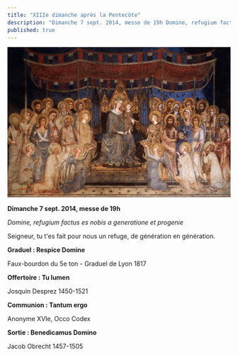 ```yaml
---
title: "XIIIe dimanche après la Pentecôte"
description: "Dimanche 7 sept. 2014, messe de 19h Domine, refugium factus es nobis a generatione et progenie Seigneur, tu t'es fait pour nous un refuge, de génération en génération. Graduel : Respice Domine Faux-bourdon du 5e ton - Graduel de Lyon 1817 Offertoire :..."
published: true
---
```



![](/images/2014-09-06-simone-martini.jpg)

**Dimanche 7 sept. 2014, messe de 19h**

*Domine, refugium factus es nobis a generatione et progenie*

Seigneur, tu t'es fait pour nous un refuge, de génération en génération.

**Graduel : Respice Domine**

Faux-bourdon du 5e ton - Graduel de Lyon 1817

**Offertoire : Tu lumen**

Josquin Desprez 1450-1521

**Communion : Tantum ergo**

Anonyme XVIe, Occo Codex

**Sortie : Benedicamus Domino**

Jacob Obrecht 1457-1505